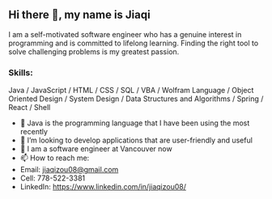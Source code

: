 ## Hi there 👋, my name is Jiaqi

I am a self-motivated software engineer who has a genuine interest in programming and is committed to lifelong learning. 
Finding the right tool to solve challenging problems is my greatest passion. 

### Skills: 
Java / JavaScript / HTML / CSS / SQL / VBA / Wolfram Language /
Object Oriented Design / System Design / Data Structures and Algorithms /
Spring / React / Shell

- 🔭 Java is the programming language that I have been using the most recently
- 👯 I’m looking to develop applications that are user-friendly and useful
- 🤔 I am a software engineer at Vancouver now
- 📫 How to reach me: 
- Email: jiaqizou08@gmail.com    
- Cell: 778-522-3381
- LinkedIn: https://www.linkedin.com/in/jiaqizou08/


<!---
[![Top Langs](https://github-readme-stats.vercel.app/api/top-langs/?username=alexzou08&layout=compact&theme=radical)](https://github.com/anuraghazra/github-readme-stats)
alexzou08/alexzou08 is a ✨ special ✨ repository because its `README.md` (this file) appears on your GitHub profile.
You can click the Preview link to take a look at your changes.
--->

